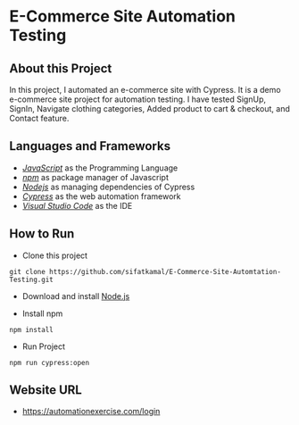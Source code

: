 # E-Commerce Site Automation Testing

## About this Project

<p>In this project, I automated an e-commerce site with Cypress. It is a demo e-commerce site project for automation testing. I have tested SignUp, SignIn, Navigate clothing categories, Added product to cart & checkout, and Contact feature.</p>

## Languages and Frameworks

- *[JavaScript]()* as the Programming Language
- *[npm](https://www.npmjs.com/)* as package manager of Javascript
- *[Nodejs](https://nodejs.org/)* as managing dependencies of Cypress
- *[Cypress](https://www.cypress.io/)* as the web automation framework
- *[Visual Studio Code](https://code.visualstudio.com/)* as the IDE

## How to Run
- Clone this project
```
git clone https://github.com/sifatkamal/E-Commerce-Site-Automtation-Testing.git
```

- Download and install [Node.js](https://nodejs.org/en/download)

- Install npm

```
npm install
```

- Run Project

```
npm run cypress:open
```

## Website URL
- https://automationexercise.com/login

